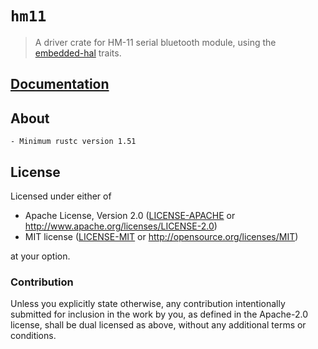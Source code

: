 # `hm11`

> A driver crate for HM-11 serial bluetooth module, using the [embedded-hal] traits.

[embedded-hal]: https://crates.io/crates/embedded-hal

## [Documentation](https://docs.rs/hm11/latest/hm11/)

## About

    - Minimum rustc version 1.51

## License

Licensed under either of

- Apache License, Version 2.0 ([LICENSE-APACHE](LICENSE-APACHE) or
  http://www.apache.org/licenses/LICENSE-2.0)
- MIT license ([LICENSE-MIT](LICENSE-MIT) or http://opensource.org/licenses/MIT)

at your option.

### Contribution

Unless you explicitly state otherwise, any contribution intentionally submitted
for inclusion in the work by you, as defined in the Apache-2.0 license, shall be
dual licensed as above, without any additional terms or conditions.

